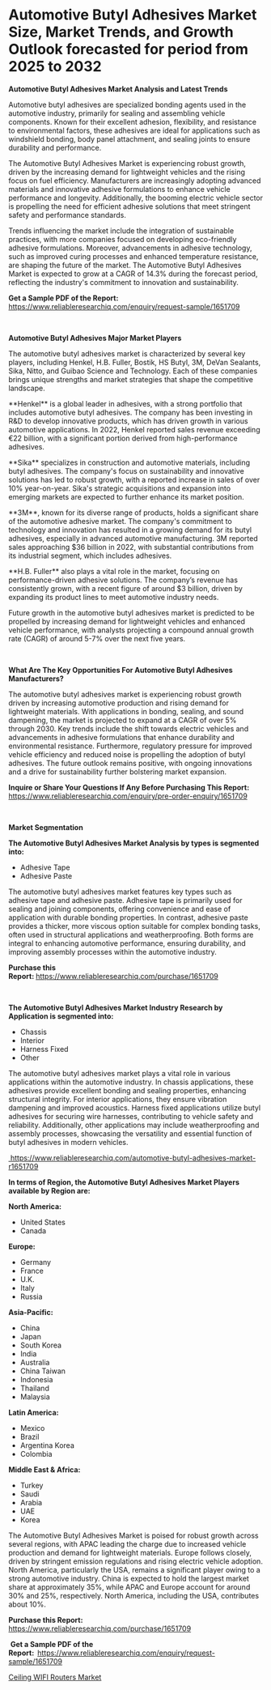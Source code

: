 <p><h1>Automotive Butyl Adhesives Market Size, Market Trends, and Growth Outlook forecasted for period from 2025 to 2032</h1></p><p><strong>Automotive Butyl Adhesives Market Analysis and Latest Trends</strong></p>
<p><p>Automotive butyl adhesives are specialized bonding agents used in the automotive industry, primarily for sealing and assembling vehicle components. Known for their excellent adhesion, flexibility, and resistance to environmental factors, these adhesives are ideal for applications such as windshield bonding, body panel attachment, and sealing joints to ensure durability and performance.</p><p>The Automotive Butyl Adhesives Market is experiencing robust growth, driven by the increasing demand for lightweight vehicles and the rising focus on fuel efficiency. Manufacturers are increasingly adopting advanced materials and innovative adhesive formulations to enhance vehicle performance and longevity. Additionally, the booming electric vehicle sector is propelling the need for efficient adhesive solutions that meet stringent safety and performance standards.</p><p>Trends influencing the market include the integration of sustainable practices, with more companies focused on developing eco-friendly adhesive formulations. Moreover, advancements in adhesive technology, such as improved curing processes and enhanced temperature resistance, are shaping the future of the market. The Automotive Butyl Adhesives Market is expected to grow at a CAGR of 14.3% during the forecast period, reflecting the industry's commitment to innovation and sustainability.</p></p>
<p><strong>Get a Sample PDF of the Report:&nbsp;</strong> <a href="https://www.reliableresearchiq.com/enquiry/request-sample/1651709?utm_campaign=3048&utm_medium=2&utm_source=Github&utm_content=ia&utm_term=23032025&utm_id=automotive-butyl-adhesives">https://www.reliableresearchiq.com/enquiry/request-sample/1651709</a></p>
<p>&nbsp;</p>
<p><strong>Automotive Butyl Adhesives Major Market Players</strong></p>
<p><p>The automotive butyl adhesives market is characterized by several key players, including Henkel, H.B. Fuller, Bostik, HS Butyl, 3M, DeVan Sealants, Sika, Nitto, and Guibao Science and Technology. Each of these companies brings unique strengths and market strategies that shape the competitive landscape.</p><p>**Henkel** is a global leader in adhesives, with a strong portfolio that includes automotive butyl adhesives. The company has been investing in R&D to develop innovative products, which has driven growth in various automotive applications. In 2022, Henkel reported sales revenue exceeding €22 billion, with a significant portion derived from high-performance adhesives.</p><p>**Sika** specializes in construction and automotive materials, including butyl adhesives. The company's focus on sustainability and innovative solutions has led to robust growth, with a reported increase in sales of over 10% year-on-year. Sika's strategic acquisitions and expansion into emerging markets are expected to further enhance its market position.</p><p>**3M**, known for its diverse range of products, holds a significant share of the automotive adhesive market. The company's commitment to technology and innovation has resulted in a growing demand for its butyl adhesives, especially in advanced automotive manufacturing. 3M reported sales approaching $36 billion in 2022, with substantial contributions from its industrial segment, which includes adhesives.</p><p>**H.B. Fuller** also plays a vital role in the market, focusing on performance-driven adhesive solutions. The company’s revenue has consistently grown, with a recent figure of around $3 billion, driven by expanding its product lines to meet automotive industry needs.</p><p>Future growth in the automotive butyl adhesives market is predicted to be propelled by increasing demand for lightweight vehicles and enhanced vehicle performance, with analysts projecting a compound annual growth rate (CAGR) of around 5-7% over the next five years.</p></p>
<p>&nbsp;</p>
<p><strong>What Are The Key Opportunities For Automotive Butyl Adhesives Manufacturers?</strong></p>
<p><p>The automotive butyl adhesives market is experiencing robust growth driven by increasing automotive production and rising demand for lightweight materials. With applications in bonding, sealing, and sound dampening, the market is projected to expand at a CAGR of over 5% through 2030. Key trends include the shift towards electric vehicles and advancements in adhesive formulations that enhance durability and environmental resistance. Furthermore, regulatory pressure for improved vehicle efficiency and reduced noise is propelling the adoption of butyl adhesives. The future outlook remains positive, with ongoing innovations and a drive for sustainability further bolstering market expansion.</p></p>
<p><strong>Inquire or Share Your Questions If Any Before Purchasing This Report:</strong> <a href="https://www.reliableresearchiq.com/enquiry/pre-order-enquiry/1651709?utm_campaign=3048&utm_medium=2&utm_source=Github&utm_content=ia&utm_term=23032025&utm_id=automotive-butyl-adhesives">https://www.reliableresearchiq.com/enquiry/pre-order-enquiry/1651709</a></p>
<p>&nbsp;</p>
<p><strong>Market Segmentation</strong></p>
<p><strong>The Automotive Butyl Adhesives Market Analysis by types is segmented into:</strong></p>
<p><ul><li>Adhesive Tape</li><li>Adhesive Paste</li></ul></p>
<p><p>The automotive butyl adhesives market features key types such as adhesive tape and adhesive paste. Adhesive tape is primarily used for sealing and joining components, offering convenience and ease of application with durable bonding properties. In contrast, adhesive paste provides a thicker, more viscous option suitable for complex bonding tasks, often used in structural applications and weatherproofing. Both forms are integral to enhancing automotive performance, ensuring durability, and improving assembly processes within the automotive industry.</p></p>
<p><strong>Purchase this Report:&nbsp;</strong><a href="https://www.reliableresearchiq.com/purchase/1651709?utm_campaign=3048&utm_medium=2&utm_source=Github&utm_content=ia&utm_term=23032025&utm_id=automotive-butyl-adhesives">https://www.reliableresearchiq.com/purchase/1651709</a></p>
<p>&nbsp;</p>
<p><strong>The Automotive Butyl Adhesives Market Industry Research by Application is segmented into:</strong></p>
<p><ul><li>Chassis</li><li>Interior</li><li>Harness Fixed</li><li>Other</li></ul></p>
<p><p>The automotive butyl adhesives market plays a vital role in various applications within the automotive industry. In chassis applications, these adhesives provide excellent bonding and sealing properties, enhancing structural integrity. For interior applications, they ensure vibration dampening and improved acoustics. Harness fixed applications utilize butyl adhesives for securing wire harnesses, contributing to vehicle safety and reliability. Additionally, other applications may include weatherproofing and assembly processes, showcasing the versatility and essential function of butyl adhesives in modern vehicles.</p></p>
<p><a href="https://www.reliableresearchiq.com/automotive-butyl-adhesives-market-r1651709?utm_campaign=3048&utm_medium=2&utm_source=Github&utm_content=ia&utm_term=23032025&utm_id=automotive-butyl-adhesives">&nbsp;https://www.reliableresearchiq.com/automotive-butyl-adhesives-market-r1651709</a></p>
<p><strong>In terms of Region, the Automotive Butyl Adhesives Market Players available by Region are:</strong></p>
<p>
    <p> <strong> North America: </strong>
        <ul>
            <li>United States</li>
            <li>Canada</li>
        </ul>
        </p> 
    <p> <strong> Europe: </strong>
        <ul>
            <li>Germany</li>
            <li>France</li>
            <li>U.K.</li>
            <li>Italy</li>
            <li>Russia</li>
        </ul>
        </p> 
    <p> <strong> Asia-Pacific: </strong>
        <ul>
            <li>China</li>
            <li>Japan</li>
            <li>South Korea</li>
            <li>India</li>
            <li>Australia</li>
            <li>China Taiwan</li>
            <li>Indonesia</li>
            <li>Thailand</li>
            <li>Malaysia</li>
        </ul>
        </p> 
    <p> <strong> Latin America: </strong>
        <ul>
            <li>Mexico</li>
            <li>Brazil</li>
            <li>Argentina Korea</li>
            <li>Colombia</li>
        </ul>
        </p> 
    <p> <strong> Middle East & Africa: </strong>
        <ul>
            <li>Turkey</li>
            <li>Saudi</li>
            <li>Arabia</li>
            <li>UAE</li>
            <li>Korea</li>
        </ul>
    </p>
    </p>
<p><p>The Automotive Butyl Adhesives Market is poised for robust growth across several regions, with APAC leading the charge due to increased vehicle production and demand for lightweight materials. Europe follows closely, driven by stringent emission regulations and rising electric vehicle adoption. North America, particularly the USA, remains a significant player owing to a strong automotive industry. China is expected to hold the largest market share at approximately 35%, while APAC and Europe account for around 30% and 25%, respectively. North America, including the USA, contributes about 10%.</p></p>
<p><strong>Purchase this Report: </strong><a href="https://www.reliableresearchiq.com/purchase/1651709?utm_campaign=3048&utm_medium=2&utm_source=Github&utm_content=ia&utm_term=23032025&utm_id=automotive-butyl-adhesives">https://www.reliableresearchiq.com/purchase/1651709</a></p>
<p>&nbsp;<strong>Get a Sample PDF of the Report:&nbsp;&nbsp;</strong><a href="https://www.reliableresearchiq.com/enquiry/request-sample/1651709?utm_campaign=3048&utm_medium=2&utm_source=Github&utm_content=ia&utm_term=23032025&utm_id=automotive-butyl-adhesives">https://www.reliableresearchiq.com/enquiry/request-sample/1651709</a></p>
<p><strong></strong></p>
<p><p><a href="https://github.com/rrosasdaunas/Market-Research-Report-List-1/blob/main/ceiling-wifi-routers-market.md?utm_campaign=3048&utm_medium=2&utm_source=Github&utm_content=ia&utm_term=23032025&utm_id=automotive-butyl-adhesives">Ceiling WIFI Routers Market</a></p></p>